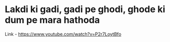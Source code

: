 # Lakdi ki gadi, gadi pe ghodi, ghode ki dum pe mara hathoda

Link -
https://www.youtube.com/watch?v=P2r7LoytBfo